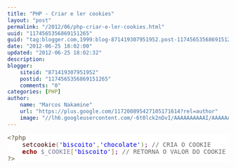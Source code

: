 ```yaml
---
title: "PHP - Criar e ler cookies"
layout: "post"
permalink: "/2012/06/php-criar-e-ler-cookies.html"
uuid: "1174565356869151265"
guid: "tag:blogger.com,1999:blog-871419307951952.post-1174565356869151265"
date: "2012-06-25 18:02:00"
updated: "2012-06-25 18:02:32"
description: 
blogger:
    siteid: "871419307951952"
    postid: "1174565356869151265"
    comments: "0"
categories: [PHP]
author: 
    name: "Marcos Nakamine"
    url: "https://plus.google.com/117200895427105171614?rel=author"
    image: "//lh6.googleusercontent.com/-6t0lck2nDvI/AAAAAAAAAAI/AAAAAAAAOBw/_9ON3AiIr48/s32-c/photo.jpg"
---
```


<div class="css-full-post-content js-full-post-content">
<pre style='color:#000000;background:#ffffff;'><span style='color:#5f5035;'>&lt;?php</span><span style='color:#000000;'> </span><br /><span style='color:#000000;'>&#xa0;&#xa0;&#xa0;&#xa0;</span><span style='color:#400000;'>setcookie</span><span style='color:#808030;'>(</span><span style='color:#0000e6;'>'biscoito'</span><span style='color:#808030;'>,</span><span style='color:#0000e6;'>'chocolate'</span><span style='color:#808030;'>)</span><span style='color:#800080;'>;</span><span style='color:#000000;'> </span><span style='color:#696969;'>// CRIA O COOKIE</span><span style='color:#000000;'></span><br /><span style='color:#000000;'>&#xa0;&#xa0;&#xa0;&#xa0;</span><span style='color:#800000;font-weight:bold; '>echo</span><span style='color:#000000;'> </span><span style='color:#797997;'>$_COOKIE</span><span style='color:#808030;'>[</span><span style='color:#0000e6;'>'biscoito'</span><span style='color:#808030;'>]</span><span style='color:#800080;'>;</span><span style='color:#000000;'> </span><span style='color:#696969;'>// RETORNA O VALOR DO COOKIE CRIADO</span><span style='color:#000000;'></span><br /><span style='color:#5f5035;'>?></span><br /></pre>
</div>